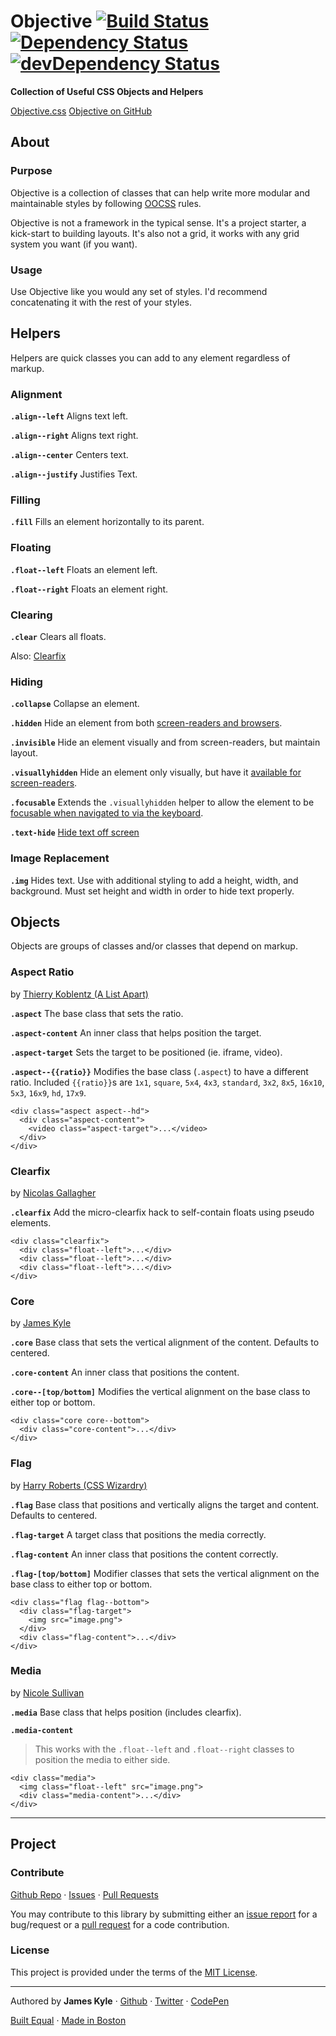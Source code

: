 # Objective [![Build Status](https://travis-ci.org/tctcl/objective.png?branch=master)](https://travis-ci.org/tctcl/objective) [![Dependency Status](https://david-dm.org/tctcl/objective.png)](https://david-dm.org/tctcl/objective) [![devDependency Status](https://david-dm.org/tctcl/objective/dev-status.png)](https://david-dm.org/tctcl/objective#info=devDependencies)

**Collection of Useful CSS Objects and Helpers**

<a href="dist/objective.css" class="button button--primary">Objective.css</a>
<a href="http://github.com/thejameskyle/objective" class="button">Objective on GitHub</a>

## About

### Purpose

Objective is a collection of classes that can help write more modular and maintainable styles by following [OOCSS](http://coding.smashingmagazine.com/2011/12/12/an-introduction-to-object-oriented-css-oocss/) rules.

Objective is not a framework in the typical sense. It's a project starter, a kick-start to building layouts. It's also not a grid, it works with any grid system you want (if you want).

### Usage

Use Objective like you would any set of styles. I'd recommend concatenating it with the rest of your styles.

## Helpers

Helpers are quick classes you can add to any element regardless of markup.

### Alignment

**`.align--left`** Aligns text left.

**`.align--right`** Aligns text right.

**`.align--center`** Centers text.

**`.align--justify`** Justifies Text.

### Filling

**`.fill`** Fills an element horizontally to its parent.

### Floating

**`.float--left`** Floats an element left.

**`.float--right`** Floats an element right.

### Clearing

**`.clear`** Clears all floats.

Also: [Clearfix](#clearfix)

### Hiding

**`.collapse`** Collapse an element.

**`.hidden`** Hide an element from both [screen-readers and browsers](http://h5bp.com/u).

**`.invisible`** Hide an element visually and from screen-readers, but maintain layout.

**`.visuallyhidden`** Hide an element only visually, but have it [available for screen-readers](http://h5bp.com/v).

**`.focusable`** Extends the `.visuallyhidden` helper to allow the element to be [focusable when navigated to via the keyboard](http://h5bp.com/p).

**`.text-hide`** [Hide text off screen](https://github.com/thoughtbot/bourbon/blob/master/app/assets/stylesheets/addons/_hide-text.scss)

### Image Replacement

**`.img`** Hides text. Use with additional styling to add a height, width, and background. Must set height and width in order to hide text properly.

## Objects

Objects are groups of classes and/or classes that depend on markup.

### Aspect Ratio

by [Thierry Koblentz (A List Apart)](http://alistapart.com/article/creating-intrinsic-ratios-for-video)

**`.aspect`** The base class that sets the ratio.

**`.aspect-content`** An inner class that helps position the target.

**`.aspect-target`** Sets the target to be positioned (ie. iframe, video).

**`.aspect--{{ratio}}`** Modifies the base class (`.aspect`) to have a different ratio. Included `{{ratio}}`s are `1x1`, `square`, `5x4`, `4x3`, `standard`, `3x2`, `8x5`, `16x10`, `5x3`, `16x9`, `hd`, `17x9`.


```
<div class="aspect aspect--hd">
  <div class="aspect-content">
    <video class="aspect-target">...</video>
  </div>
</div>
```

### Clearfix

by [Nicolas Gallagher](http://nicolasgallagher.com/micro-clearfix-hack/)

**`.clearfix`** Add the micro-clearfix hack to self-contain floats using pseudo elements.

```
<div class="clearfix">
  <div class="float--left">...</div>
  <div class="float--left">...</div>
  <div class="float--left">...</div>
</div>
```

### Core

by [James Kyle](https://twitter.com/thejameskyle)

**`.core`** Base class that sets the vertical alignment of the content. Defaults to centered.

**`.core-content`** An inner class that positions the content.

**`.core--[top/bottom]`** Modifies the vertical alignment on the base class to either top or bottom.

```
<div class="core core--bottom">
  <div class="core-content">...</div>
</div>
```

### Flag

by [Harry Roberts (CSS Wizardry)](http://csswizardry.com/2013/05/the-flag-object/)

**`.flag`** Base class that positions and vertically aligns the target and content. Defaults to centered.

**`.flag-target`** A target class that positions the media correctly.

**`.flag-content`** An inner class that positions the content correctly.

**`.flag-[top/bottom]`** Modifier classes that sets the vertical alignment on the base class to either top or bottom.

```
<div class="flag flag--bottom">
  <div class="flag-target">
    <img src="image.png">
  </div>
  <div class="flag-content">...</div>
</div>
```

### Media

by [Nicole Sullivan](http://www.stubbornella.org/content/2010/06/25/the-media-object-saves-hundreds-of-lines-of-code/)

**`.media`** Base class that helps position (includes clearfix).

**`.media-content`**

> This works with the `.float--left` and `.float--right` classes to position the media to either side.

```
<div class="media">
  <img class="float--left" src="image.png">
  <div class="media-content">...</div>
</div>
```

---

## Project

### Contribute

[Github Repo](https://github.com/thejameskyle/objective/) · [Issues](https://github.com/thejameskyle/objective/issues) · [Pull Requests](https://github.com/thejameskyle/objective/pulls)

You may contribute to this library by submitting either an [issue report](https://github.com/thejameskyle/objective/issues) for a bug/request or a [pull request](https://github.com/thejameskyle/objective/pulls) for a code contribution.

### License

This project is provided under the terms of the [MIT License](LICENSE.md).

---

Authored by **James Kyle** · [Github](http://github.com/thejameskyle) · [Twitter](http://twitter.com/thejameskyle) · [CodePen](http://codepen.io/thejameskyle)

[Built Equal](www.hrc.org/donate) · [Made in Boston](http://bostonbuilt.org/)
